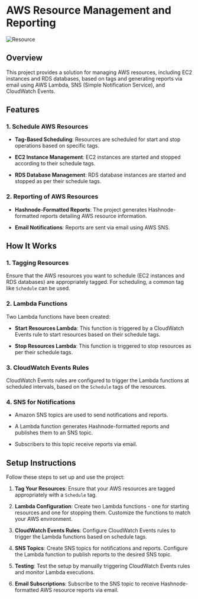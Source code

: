 
# AWS Resource Management and Reporting

![Resource](https://github.com/Aswini-202/New_project/assets/132454046/582d20a1-2b08-4533-8452-6e76f3bb3be6)

## Overview

This project provides a solution for managing AWS resources, including EC2 instances and RDS databases, based on tags and generating reports via email using AWS Lambda, SNS (Simple Notification Service), and CloudWatch Events.

## Features

### 1. Schedule AWS Resources

- **Tag-Based Scheduling**: Resources are scheduled for start and stop operations based on specific tags.

- **EC2 Instance Management**: EC2 instances are started and stopped according to their schedule tags.

- **RDS Database Management**: RDS database instances are started and stopped as per their schedule tags.

### 2. Reporting of AWS Resources

- **Hashnode-Formatted Reports**: The project generates Hashnode-formatted reports detailing AWS resource information.

- **Email Notifications**: Reports are sent via email using AWS SNS.

## How It Works

### 1. Tagging Resources

Ensure that the AWS resources you want to schedule (EC2 instances and RDS databases) are appropriately tagged. For scheduling, a common tag like `Schedule` can be used.

### 2. Lambda Functions

Two Lambda functions have been created:

- **Start Resources Lambda**: This function is triggered by a CloudWatch Events rule to start resources based on their schedule tags.

- **Stop Resources Lambda**: This function is triggered to stop resources as per their schedule tags.

### 3. CloudWatch Events Rules

CloudWatch Events rules are configured to trigger the Lambda functions at scheduled intervals, based on the `Schedule` tags of the resources.

### 4. SNS for Notifications

- Amazon SNS topics are used to send notifications and reports.
  
- A Lambda function generates Hashnode-formatted reports and publishes them to an SNS topic.

- Subscribers to this topic receive reports via email.

## Setup Instructions

Follow these steps to set up and use the project:

1. **Tag Your Resources**: Ensure that your AWS resources are tagged appropriately with a `Schedule` tag.

2. **Lambda Configuration**: Create two Lambda functions - one for starting resources and one for stopping them. Customize the functions to match your AWS environment.

3. **CloudWatch Events Rules**: Configure CloudWatch Events rules to trigger the Lambda functions based on schedule tags.

4. **SNS Topics**: Create SNS topics for notifications and reports. Configure the Lambda function to publish reports to the desired SNS topic.

5. **Testing**: Test the setup by manually triggering CloudWatch Events rules and monitor Lambda executions.

6. **Email Subscriptions**: Subscribe to the SNS topic to receive Hashnode-formatted AWS resource reports via email.



```

